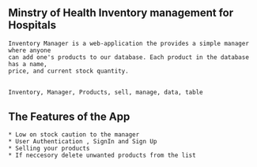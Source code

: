 
## Minstry of Health Inventory management for Hospitals

    
    Inventory Manager is a web-application the provides a simple manager where anyone 
    can add one's products to our database. Each product in the database has a name, 
    price, and current stock quantity.
   
   ##
   
    Inventory, Manager, Products, sell, manage, data, table

## The Features of the App


    * Low on stock caution to the manager
    * User Authentication , SignIn and Sign Up
    * Selling your products 
    * If neccesory delete unwanted products from the list

